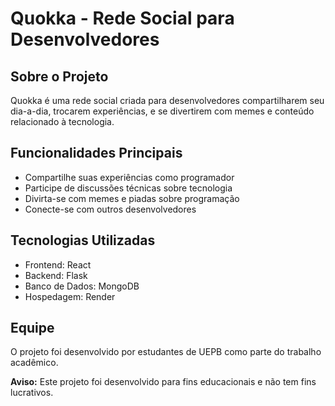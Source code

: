 # Quokka - Rede Social para Desenvolvedores

## Sobre o Projeto
Quokka é uma rede social criada para desenvolvedores compartilharem seu dia-a-dia, trocarem experiências, e se divertirem com memes e conteúdo relacionado à tecnologia.

## Funcionalidades Principais
- Compartilhe suas experiências como programador
- Participe de discussões técnicas sobre tecnologia
- Divirta-se com memes e piadas sobre programação
- Conecte-se com outros desenvolvedores

## Tecnologias Utilizadas
- Frontend: React
- Backend: Flask
- Banco de Dados: MongoDB
- Hospedagem: Render

## Equipe
O projeto foi desenvolvido por estudantes de UEPB como parte do trabalho acadêmico.

**Aviso:** Este projeto foi desenvolvido para fins educacionais e não tem fins lucrativos.

